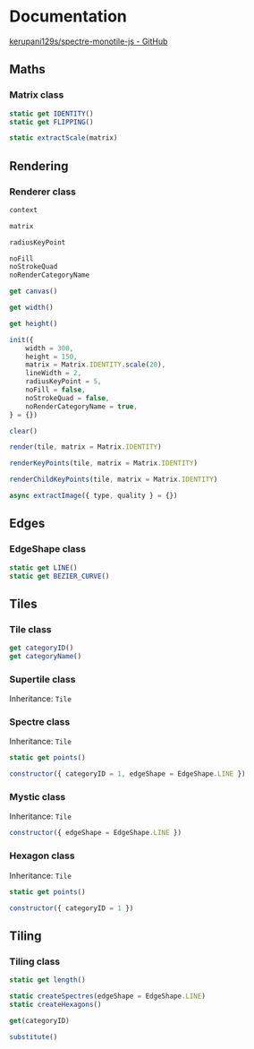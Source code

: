 # Documentation

[kerupani129s/spectre-monotile-js - GitHub](https://github.com/kerupani129s/spectre-monotile-js)

## Maths

### Matrix class

```javascript
static get IDENTITY()
static get FLIPPING()

static extractScale(matrix)
```

## Rendering

### Renderer class

```javascript
context

matrix

radiusKeyPoint

noFill
noStrokeQuad
noRenderCategoryName

get canvas()

get width()

get height()

init({
	width = 300,
	height = 150,
	matrix = Matrix.IDENTITY.scale(20),
	lineWidth = 2,
	radiusKeyPoint = 5,
	noFill = false,
	noStrokeQuad = false,
	noRenderCategoryName = true,
} = {})

clear()

render(tile, matrix = Matrix.IDENTITY)

renderKeyPoints(tile, matrix = Matrix.IDENTITY)

renderChildKeyPoints(tile, matrix = Matrix.IDENTITY)

async extractImage({ type, quality } = {})
```

## Edges

### EdgeShape class

```javascript
static get LINE()
static get BEZIER_CURVE()
```

## Tiles

### Tile class

```javascript
get categoryID()
get categoryName()
```

### Supertile class

Inheritance: `Tile`

### Spectre class

Inheritance: `Tile`

```javascript
static get points()

constructor({ categoryID = 1, edgeShape = EdgeShape.LINE })
```

### Mystic class

Inheritance: `Tile`

```javascript
constructor({ edgeShape = EdgeShape.LINE })
```

### Hexagon class

Inheritance: `Tile`

```javascript
static get points()

constructor({ categoryID = 1 })
```

## Tiling

### Tiling class

```javascript
static get length()

static createSpectres(edgeShape = EdgeShape.LINE)
static createHexagons()

get(categoryID)

substitute()
```
